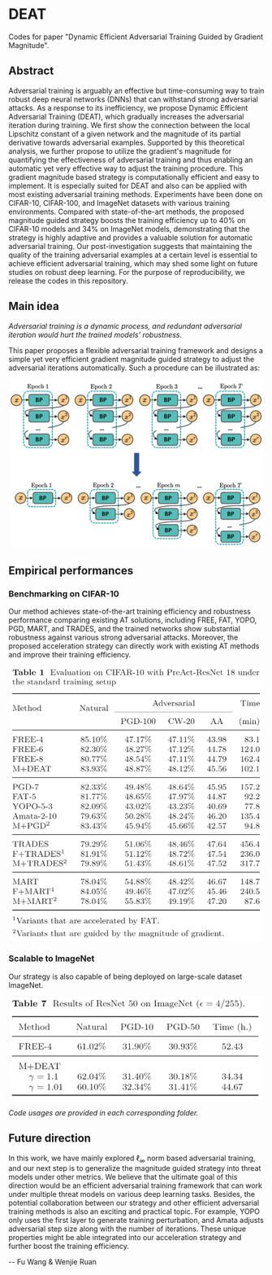 # DEAT
Codes for paper "Dynamic Efficient Adversarial Training Guided by Gradient Magnitude".

## Abstract
Adversarial training is arguably an effective but time-consuming way to train robust deep neural networks (DNNs) that can withstand strong adversarial attacks.
As a response to its inefficiency, we propose Dynamic Efficient Adversarial Training (DEAT), which gradually increases the adversarial iteration during training.
We first show the connection between the local Lipschitz constant of a given network and the magnitude of its partial derivative towards adversarial examples. 
Supported by this theoretical analysis, we further propose to utilize the gradient's magnitude for quantifying the effectiveness of adversarial training and thus enabling an automatic yet very effective way to adjust the training procedure.
This gradient magnitude based strategy is computationally efficient and easy to implement.
It is especially suited for DEAT and also can be applied with most existing adversarial training methods.
Experiments have been done on CIFAR-10, CIFAR-100, and ImageNet datasets with various training environments.
Compared with state-of-the-art methods, the proposed magnitude guided strategy boosts the training efficiency up to 40\% on CIFAR-10 models and 34\% on ImageNet models, demonstrating that the strategy is highly adaptive and provides a valuable solution for automatic adversarial training.
Our post-investigation suggests that maintaining the quality of the training adversarial examples at a certain level is essential to achieve efficient adversarial training, which may shed some light on future studies on robust deep learning.
For the purpose of reproducibility, we release the codes in this repository.

## Main idea

*Adversarial training is a dynamic process, and redundant adversarial iteration would hurt the trained models' robustness.*

This paper proposes a flexible adversarial training framework and designs a simple yet very efficient gradient magnitude guided strategy to adjust the adversarial iterations automatically. 
Such a procedure can be illustrated as:

<p align="center">
    <img src="figs/fig1.png" width="500"\>
</p>


## Empirical performances

### Benchmarking on CIFAR-10

Our method achieves state-of-the-art training efficiency and robustness performance comparing existing AT solutions, including FREE, FAT, YOPO, PGD, MART, and TRADES, and the trained networks show substantial robustness against various strong adversarial attacks. 
Moreover, the proposed acceleration strategy can directly work with existing AT methods and improve their training efficiency.

<p align="center">
    <img src="figs/tab1.png" width="500"\>
</p>



### Scalable to ImageNet

Our strategy is also capable of being deployed on large-scale dataset ImageNet.


<p align="center">
    <img src="figs/tab2.png" width="500"\>
</p>

*Code usages are provided in each corresponding folder.*

## Future direction
In this work, we have mainly explored $\ell_\infty$ norm based adversarial training, and our next step is to generalize the magnitude guided strategy into threat models under other metrics.
We believe that the ultimate goal of this direction would be an efficient adversarial training framework that can work under multiple threat models on various deep learning tasks.
Besides, the potential collaboration between our strategy and other efficient adversarial training methods is also an exciting and practical topic.
For example, YOPO only uses the first layer to generate training perturbation, and Amata adjusts adversarial step size along with the number of iterations.
These unique properties might be able integrated into our acceleration strategy and further boost the training efficiency.

-- Fu Wang & Wenjie Ruan
